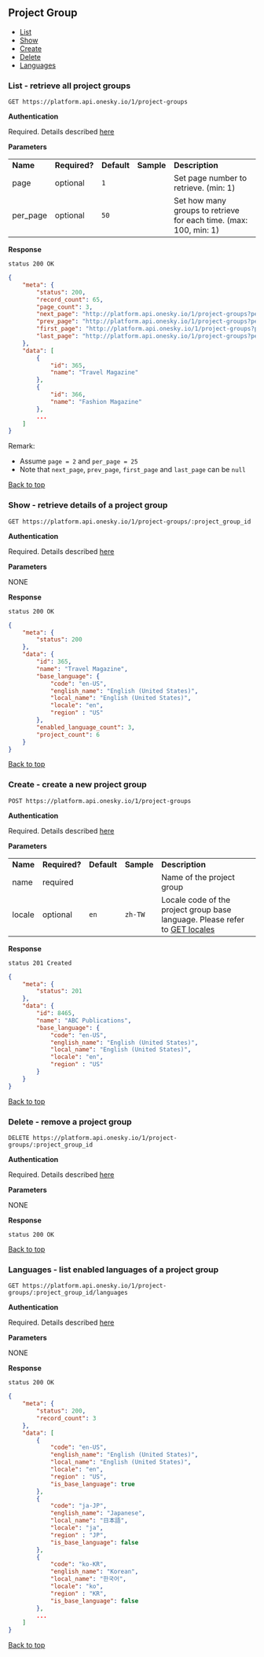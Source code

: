 ## Project Group
- [List](#list---retrieve-all-project-groups)
- [Show](#show---retrieve-details-of-a-project-group)
- [Create](#create---create-a-new-project-group)
- [Delete](#delete---remove-a-project-group)
- [Languages](#languages---list-enabled-languages-of-a-project-group)


### List - retrieve all project groups

    GET https://platform.api.onesky.io/1/project-groups

**Authentication**

Required. Details described [here](/README.md#authentication)

**Parameters**

<table>
    <tr>
        <td><strong>Name</strong></td>
        <td><strong>Required?</strong></td>
        <td><strong>Default</strong></td>
        <td><strong>Sample</strong></td>
        <td><strong>Description</strong></td>
    </tr>
    <tr>
        <td>page</td>
        <td>optional</td>
        <td><code>1</code></td>
        <td></td>
        <td>Set page number to retrieve. (min: 1)</td>
    </tr>
    <tr>
        <td>per_page</td>
        <td>optional</td>
        <td><code>50</code></td>
        <td></td>
        <td>Set how many groups to retrieve for each time. (max: 100, min: 1)</td>
    </tr>
</table>

**Response**

```
status 200 OK
```
``` json
{
    "meta": {
        "status": 200,
        "record_count": 65,
        "page_count": 3,
        "next_page": "http://platform.api.onesky.io/1/project-groups?per_page=25&page=3",
        "prev_page": "http://platform.api.onesky.io/1/project-groups?per_page=25&page=1",
        "first_page": "http://platform.api.onesky.io/1/project-groups?per_page=25&page=1",
        "last_page": "http://platform.api.onesky.io/1/project-groups?per_page=25&page=3"
    },
    "data": [
        {
            "id": 365,
            "name": "Travel Magazine"
        },
        {
            "id": 366,
            "name": "Fashion Magazine"
        },
        ...
    ]
}
```
Remark:
* Assume `page = 2` and `per_page = 25`
* Note that `next_page`, `prev_page`, `first_page` and `last_page` can be `null`

[Back to top](#project-group)


### Show - retrieve details of a project group

    GET https://platform.api.onesky.io/1/project-groups/:project_group_id

**Authentication**

Required. Details described [here](/README.md#authentication)

**Parameters**

NONE

**Response**

```
status 200 OK
```
``` json
{
    "meta": {
        "status": 200
    },
    "data": {
        "id": 365,
        "name": "Travel Magazine",
        "base_language": {
            "code": "en-US",
            "english_name": "English (United States)",
            "local_name": "English (United States)",
            "locale": "en",
            "region" : "US"
        },
        "enabled_language_count": 3,
        "project_count": 6
    }
}
```
[Back to top](#project-group)


### Create - create a new project group

    POST https://platform.api.onesky.io/1/project-groups

**Authentication**

Required. Details described [here](/README.md#authentication)

**Parameters**

<table>
    <tr>
        <td><strong>Name</strong></td>
        <td><strong>Required?</strong></td>
        <td><strong>Default</strong></td>
        <td><strong>Sample</strong></td>
        <td><strong>Description</strong></td>
    </tr>
    <tr>
        <td>name</td>
        <td>required</td>
        <td></td>
        <td></td>
        <td>Name of the project group</td>
    </tr>
    <tr>
        <td>locale</td>
        <td>optional</td>
        <td><code>en</code></td>
        <td><code>zh-TW</code></td>
        <td>Locale code of the project group base language. Please refer to <a href="/resources/locales.md">GET locales</a></td>
    </tr>
</table>

**Response**

```
status 201 Created
```
``` json
{
    "meta": {
        "status": 201
    },
    "data": {
        "id": 8465,
        "name": "ABC Publications",
        "base_language": {
            "code": "en-US",
            "english_name": "English (United States)",
            "local_name": "English (United States)",
            "locale": "en",
            "region" : "US"
        }
    }
}
```
[Back to top](#project-group)


### Delete - remove a project group

    DELETE https://platform.api.onesky.io/1/project-groups/:project_group_id

**Authentication**

Required. Details described [here](/README.md#authentication)

**Parameters**

NONE

**Response**

```
status 200 OK
```
[Back to top](#project-group)


### Languages - list enabled languages of a project group

    GET https://platform.api.onesky.io/1/project-groups/:project_group_id/languages

**Authentication**

Required. Details described [here](/README.md#authentication)

**Parameters**

NONE

**Response**

```
status 200 OK
```
``` json
{
    "meta": {
        "status": 200,
        "record_count": 3
    },
    "data": [
        {
            "code": "en-US",
            "english_name": "English (United States)",
            "local_name": "English (United States)",
            "locale": "en",
            "region" : "US",
            "is_base_language": true
        },
        {
            "code": "ja-JP",
            "english_name": "Japanese",
            "local_name": "日本語",
            "locale": "ja",
            "region" : "JP",
            "is_base_language": false
        },
        {
            "code": "ko-KR",
            "english_name": "Korean",
            "local_name": "한국어",
            "locale": "ko",
            "region" : "KR",
            "is_base_language": false
        },
        ...
    ]
}
```
[Back to top](#project-group)
